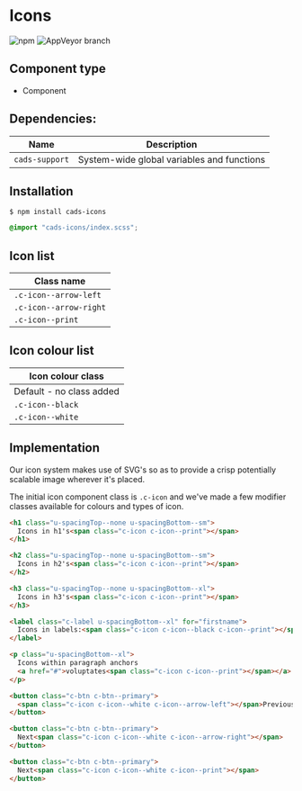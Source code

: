 # Icons

![npm](https://img.shields.io/npm/v/:package.svg)
![AppVeyor branch](https://img.shields.io/appveyor/ci/:user/:repo/:branch.svg)

## Component type

- Component

## Dependencies:

| Name            | Description                                |
| --------------- | ------------------------------------------ |
| `cads-support` | System-wide global variables and functions |

## Installation

```
$ npm install cads-icons
```

```scss
@import "cads-icons/index.scss";
```

## Icon list

| Class name             |
| ---------------------- |
| `.c-icon--arrow-left`  |
| `.c-icon--arrow-right` |
| `.c-icon--print`       |

## Icon colour list

| Icon colour class        |
| ------------------------ |
| Default - no class added |
| `.c-icon--black`         |
| `.c-icon--white`         |

## Implementation

Our icon system makes use of SVG's so as to provide a crisp potentially scalable image wherever it's placed.

The initial icon component class is `.c-icon` and we've made a few modifier classes available for colours and types of icon.

<!-- prettier-ignore-start -->
```html
<h1 class="u-spacingTop--none u-spacingBottom--sm">
  Icons in h1's<span class="c-icon c-icon--print"></span>
</h1>

<h2 class="u-spacingTop--none u-spacingBottom--sm">
  Icons in h2's<span class="c-icon c-icon--print"></span>
</h2>

<h3 class="u-spacingTop--none u-spacingBottom--xl">
  Icons in h3's<span class="c-icon c-icon--print"></span>
</h3>

<label class="c-label u-spacingBottom--xl" for="firstname">
  Icons in labels:<span class="c-icon c-icon--black c-icon--print"></span>
</label>

<p class="u-spacingBottom--xl">
  Icons within paragraph anchors
  <a href="#">voluptates<span class="c-icon c-icon--print"></span></a>.
</p>

<button class="c-btn c-btn--primary">
  <span class="c-icon c-icon--white c-icon--arrow-left"></span>Previous
</button>

<button class="c-btn c-btn--primary">
  Next<span class="c-icon c-icon--white c-icon--arrow-right"></span>
</button>

<button class="c-btn c-btn--primary">
  Next<span class="c-icon c-icon--white c-icon--print"></span>
</button>
```
<!-- prettier-ignore-end -->
